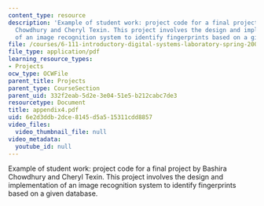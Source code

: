 ```yaml
---
content_type: resource
description: 'Example of student work: project code for a final project by Bashira
  Chowdhury and Cheryl Texin. This project involves the design and implementation
  of an image recognition system to identify fingerprints based on a given database.'
file: /courses/6-111-introductory-digital-systems-laboratory-spring-2006/6e2d3ddb2dce8145d5a515311cdd8857_appendix4.pdf
file_type: application/pdf
learning_resource_types:
- Projects
ocw_type: OCWFile
parent_title: Projects
parent_type: CourseSection
parent_uid: 332f2eab-5d2e-3e04-51e5-b212cabc7de3
resourcetype: Document
title: appendix4.pdf
uid: 6e2d3ddb-2dce-8145-d5a5-15311cdd8857
video_files:
  video_thumbnail_file: null
video_metadata:
  youtube_id: null
---
```

Example of student work: project code for a final project by Bashira Chowdhury and Cheryl Texin. This project involves the design and implementation of an image recognition system to identify fingerprints based on a given database.

